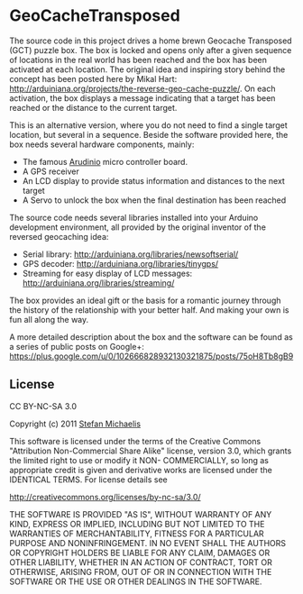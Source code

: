 GeoCacheTransposed
======================

The source code in this project drives a home brewn Geocache
Transposed (GCT) puzzle box. The box is locked and opens only after a
given sequence of locations in the real world has been reached and the
box has been activated at each location. The original idea and
inspiring story behind the concept has been posted here by Mikal Hart:
http://arduiniana.org/projects/the-reverse-geo-cache-puzzle/. On each
activation, the box displays a message indicating that a target has
been reached or the distance to the current target.

This is an alternative version, where you do not need to find a single
target location, but several in a sequence. Beside the software
provided here, the box needs several hardware components, mainly:

* The famous [Arudinio](http://arduino.cc/) micro controller board.
* A GPS receiver
* An LCD display to provide status information and distances to the next target
* A Servo to unlock the box when the final destination has been reached

The source code needs several libraries installed into your
Arduino development environment, all provided by the original inventor
of the reversed geocaching idea:

* Serial library: http://arduiniana.org/libraries/newsoftserial/
* GPS decoder: http://arduiniana.org/libraries/tinygps/
* Streaming for easy display of LCD messages: http://arduiniana.org/libraries/streaming/

The box provides an ideal gift or the basis for a romantic journey
through the history of the relationship with your better half. And
making your own is fun all along the way.

A more detailed description about the box and the software can be
found as a series of public posts on Google+:
https://plus.google.com/u/0/102666828932130321875/posts/75oH8Tb8gB9

License
---------- 
CC BY-NC-SA 3.0

Copyright (c) 2011 [Stefan Michaelis](http://www.stefan-michaelis.name)

This software is licensed under the terms of the Creative
Commons "Attribution Non-Commercial Share Alike" license, version
3.0, which grants the limited right to use or modify it NON-
COMMERCIALLY, so long as appropriate credit is given and
derivative works are licensed under the IDENTICAL TERMS.  For
license details see

  http://creativecommons.org/licenses/by-nc-sa/3.0/
 
THE SOFTWARE IS PROVIDED "AS IS", WITHOUT WARRANTY OF ANY KIND,
EXPRESS OR IMPLIED, INCLUDING BUT NOT LIMITED TO THE WARRANTIES OF
MERCHANTABILITY, FITNESS FOR A PARTICULAR PURPOSE AND
NONINFRINGEMENT. IN NO EVENT SHALL THE AUTHORS OR COPYRIGHT HOLDERS BE
LIABLE FOR ANY CLAIM, DAMAGES OR OTHER LIABILITY, WHETHER IN AN ACTION
OF CONTRACT, TORT OR OTHERWISE, ARISING FROM, OUT OF OR IN CONNECTION
WITH THE SOFTWARE OR THE USE OR OTHER DEALINGS IN THE SOFTWARE.